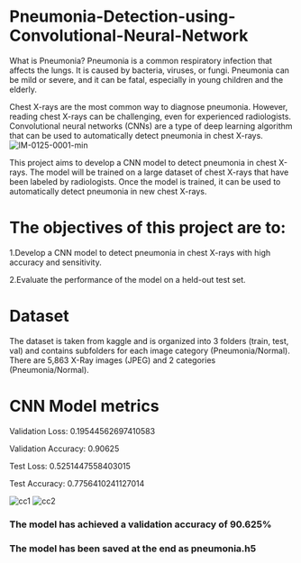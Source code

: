 # Pneumonia-Detection-using-Convolutional-Neural-Network
What is Pneumonia?
Pneumonia is a common respiratory infection that affects the lungs. It is caused by bacteria, viruses, or fungi. Pneumonia can be mild or severe, and it can be fatal, especially in young children and the elderly.

Chest X-rays are the most common way to diagnose pneumonia. However, reading chest X-rays can be challenging, even for experienced radiologists. Convolutional neural networks (CNNs) are a type of deep learning algorithm that can be used to automatically detect pneumonia in chest X-rays.
![IM-0125-0001-min](https://github.com/k8wi/Pneumonia-Detection-using-Convolutional-Neural-Network/assets/95972832/68d76d30-7e8f-443a-a8bb-c1328a7c7f0f)


This project aims to develop a CNN model to detect pneumonia in chest X-rays. The model will be trained on a large dataset of chest X-rays that have been labeled by radiologists. Once the model is trained, it can be used to automatically detect pneumonia in new chest X-rays.

# The objectives of this project are to:

1.Develop a CNN model to detect pneumonia in chest X-rays with high accuracy and sensitivity.

2.Evaluate the performance of the model on a held-out test set.

# Dataset
The dataset is taken from kaggle and is organized into 3 folders (train, test, val) and contains subfolders for each image category (Pneumonia/Normal). There are 5,863 X-Ray images (JPEG) and 2 categories (Pneumonia/Normal).

# CNN Model metrics

Validation Loss: 0.19544562697410583

Validation Accuracy: 0.90625

Test Loss: 0.5251447558403015

Test Accuracy: 0.7756410241127014

![cc1](https://github.com/k8wi/Pneumonia-Detection-using-Convolutional-Neural-Network/assets/95972832/976d450e-34bb-4d40-a7ee-fac8f5012fdf)
![cc2](https://github.com/k8wi/Pneumonia-Detection-using-Convolutional-Neural-Network/assets/95972832/178ecbd5-7e03-403e-9700-a773ff8e4824)


<h3>The model has achieved a validation accuracy of 90.625% </h3>

<h3>The model has been saved at the end as pneumonia.h5</h3>
